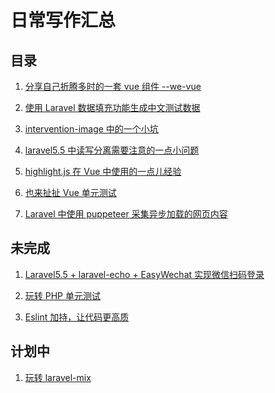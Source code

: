 # 日常写作汇总

## 目录

1. [分享自己折腾多时的一套 vue 组件 --we-vue](https://github.com/tianyong90/articles/blob/master/%E5%88%86%E4%BA%AB%E8%87%AA%E5%B7%B1%E6%8A%98%E8%85%BE%E5%A4%9A%E6%97%B6%E7%9A%84%E4%B8%80%E5%A5%97%20vue%20%E7%BB%84%E4%BB%B6%20--we-vue.md)
1. [使用 Laravel 数据填充功能生成中文测试数据](https://github.com/tianyong90/articles/blob/master/%E4%BD%BF%E7%94%A8%20Laravel%20%E6%95%B0%E6%8D%AE%E5%A1%AB%E5%85%85%E5%8A%9F%E8%83%BD%E7%94%9F%E6%88%90%E4%B8%AD%E6%96%87%E6%B5%8B%E8%AF%95%E6%95%B0%E6%8D%AE.md)
1. [intervention-image 中的一个小坑](https://github.com/tianyong90/articles/blob/master/intervention-image%20%E4%B8%AD%E7%9A%84%E4%B8%80%E4%B8%AA%E5%B0%8F%E5%9D%91.md)
1. [laravel5.5 中读写分离需要注意的一点小问题](https://github.com/tianyong90/articles/blob/master/laravel5.5%20%E4%B8%AD%E8%AF%BB%E5%86%99%E5%88%86%E7%A6%BB%E9%9C%80%E8%A6%81%E6%B3%A8%E6%84%8F%E7%9A%84%E4%B8%80%E7%82%B9%E5%B0%8F%E9%97%AE%E9%A2%98.md)
1. [highlight.js 在 Vue 中使用的一点儿经验](https://github.com/tianyong90/articles/blob/master/highlight.js%20%E5%9C%A8%20Vue%20%E4%B8%AD%E4%BD%BF%E7%94%A8%E7%9A%84%E4%B8%80%E7%82%B9%E5%84%BF%E7%BB%8F%E9%AA%8C.md)
1. [也来扯扯 Vue 单元测试](https://github.com/tianyong90/articles/blob/master/%E4%B9%9F%E6%9D%A5%E6%89%AF%E6%89%AF%20Vue%20%E5%8D%95%E5%85%83%E6%B5%8B%E8%AF%95.md)

1. [Laravel 中使用 puppeteer 采集异步加载的网页内容](https://github.com/tianyong90/articles/blob/master/Laravel%20%E4%B8%AD%E4%BD%BF%E7%94%A8%20puppeteer%20%E9%87%87%E9%9B%86%E5%BC%82%E6%AD%A5%E5%8A%A0%E8%BD%BD%E7%9A%84%E7%BD%91%E9%A1%B5%E5%86%85%E5%AE%B9.md)

## 未完成

1. [Laravel5.5 + laravel-echo + EasyWechat 实现微信扫码登录]()

1. [玩转 PHP 单元测试]()

1. [Eslint 加持，让代码更高质]()

## 计划中

1. [玩转 laravel-mix]()
